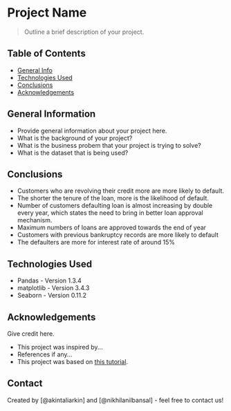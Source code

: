 # Project Name
> Outline a brief description of your project.


## Table of Contents
* [General Info](#general-information)
* [Technologies Used](#technologies-used)
* [Conclusions](#conclusions)
* [Acknowledgements](#acknowledgements)

<!-- You can include any other section that is pertinent to your problem -->

## General Information
- Provide general information about your project here.
- What is the background of your project?
- What is the business probem that your project is trying to solve?
- What is the dataset that is being used?

<!-- You don't have to answer all the questions - just the ones relevant to your project. -->

## Conclusions
- Customers who are revolving their credit more are more likely to default.
- The shorter the tenure of the loan, more is the likelihood of default.
- Number of customers defaulting loan is almost increasing by double every year, which states the need to bring in better loan approval mechanism.
- Maximum numbers of loans are approved towards the end of year
- Customers with previous bankruptcy records are more likely to default
- The defaulters are more for interest rate of around 15%

## Technologies Used
- Pandas - Version 1.3.4
- matplotlib - Version 3.4.3
- Seaborn - Version 0.11.2

## Acknowledgements
Give credit here.
- This project was inspired by...
- References if any...
- This project was based on [this tutorial](https://www.example.com).


## Contact
Created by [@akintaliarkin] and [@nikhilanilbansal] - feel free to contact us!


<!-- Optional -->
<!-- ## License -->
<!-- This project is open source and available under the [... License](). -->

<!-- You don't have to include all sections - just the one's relevant to your project -->
